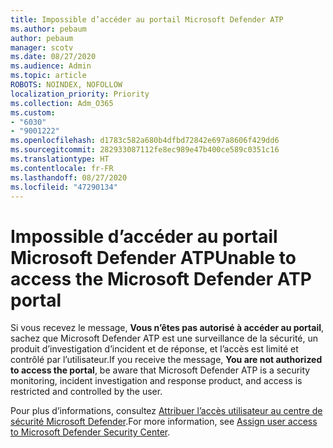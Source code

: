 ```yaml
---
title: Impossible d’accéder au portail Microsoft Defender ATP
ms.author: pebaum
author: pebaum
manager: scotv
ms.date: 08/27/2020
ms.audience: Admin
ms.topic: article
ROBOTS: NOINDEX, NOFOLLOW
localization_priority: Priority
ms.collection: Adm_O365
ms.custom:
- "6030"
- "9001222"
ms.openlocfilehash: d1783c582a680b4dfbd72842e697a8606f429dd6
ms.sourcegitcommit: 282933087112fe8ec989e47b400ce589c0351c16
ms.translationtype: HT
ms.contentlocale: fr-FR
ms.lasthandoff: 08/27/2020
ms.locfileid: "47290134"
---
```

# <a name="unable-to-access-the-microsoft-defender-atp-portal"></a><span data-ttu-id="88993-102">Impossible d’accéder au portail Microsoft Defender ATP</span><span class="sxs-lookup"><span data-stu-id="88993-102">Unable to access the Microsoft Defender ATP portal</span></span>

<span data-ttu-id="88993-103">Si vous recevez le message, **Vous n’êtes pas autorisé à accéder au portail**, sachez que Microsoft Defender ATP est une surveillance de la sécurité, un produit d’investigation d’incident et de réponse, et l’accès est limité et contrôlé par l’utilisateur.</span><span class="sxs-lookup"><span data-stu-id="88993-103">If you receive the message, **You are not authorized to access the portal**, be aware that Microsoft Defender ATP is a security monitoring, incident investigation and response product, and access is restricted and controlled by the user.</span></span> 

<span data-ttu-id="88993-104">Pour plus d’informations, consultez [Attribuer l’accès utilisateur au centre de sécurité Microsoft Defender](https://docs.microsoft.com/windows/threat-protection/windows-defender-atp/assign-portal-access-windows-defender-advanced-threat-protection).</span><span class="sxs-lookup"><span data-stu-id="88993-104">For more information, see [Assign user access to Microsoft Defender Security Center](https://docs.microsoft.com/windows/threat-protection/windows-defender-atp/assign-portal-access-windows-defender-advanced-threat-protection).</span></span>